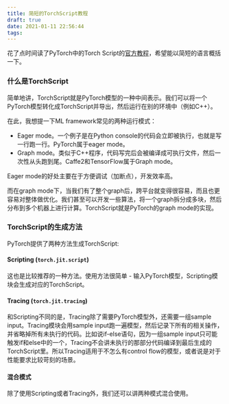 ```yaml
---
title: 简短的TorchScript教程
draft: true
date: 2021-01-11 22:56:44
tags:
---
```


花了点时间读了PyTorch中的Torch Script的[官方教程](https://pytorch.org/tutorials/beginner/Intro_to_TorchScript_tutorial.html)，希望能以简短的语言概括一下。

### 什么是TorchScript

简单地讲，TorchScript就是PyTorch模型的一种中间表示。我们可以将一个PyTorch模型转化成TorchScript并导出，然后运行在别的环境中（例如C++）。

在此，我想提一下ML framework常见的两种运行模式：

* Eager mode。一个例子是在Python console的代码会立即被执行，也就是写一行跑一行。PyTorch属于eager mode。
* Graph mode。类似于C++程序，代码写完后会被编译成可执行文件，然后一次性从头跑到尾。Caffe2和TensorFlow属于Graph mode。

Eager mode的好处主要在于方便调试（加断点），开发效率高。

而在graph mode下，当我们有了整个graph后，跨平台就变得很容易，而且也更容易对整体做优化。我们甚至可以开发一些算法，将一个graph拆分成多块，然后分布到多个机器上进行计算。TorchScript就是PyTorch的graph mode的实现。

### TorchScript的生成方法

PyTorch提供了两种方法生成TorchScript:

#### Scripting (`torch.jit.script`)

这也是比较推荐的一种方法。使用方法很简单 - 输入PyTorch模型，Scripting模块会生成对应的TorchScript。

#### Tracing (`torch.jit.tracing`)

和Scripting不同的是，Tracing除了需要PyTorch模型外，还需要一组sample input。Tracing模块会用sample input跑一遍模型，然后记录下所有的相关操作，并省略掉所有未执行的代码。比如说if-else语句，因为一组sample input只可能触发if和else中的一个，Tracing不会讲未执行的那部分代码编译到最后生成的TorchScript里。所以Tracing适用于不怎么有control flow的模型，或者说是对于性能要求比较苛刻的场景。

#### 混合模式

除了使用Scripting或者Tracing外，我们还可以讲两种模式混合使用。